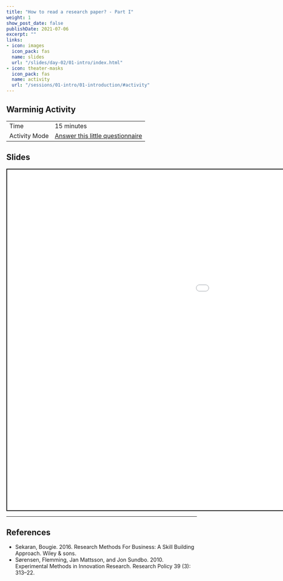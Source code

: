 ```yaml
---
title: "How to read a research paper? - Part I"
weight: 1
show_post_date: false
publishDate: 2021-07-06
excerpt: ""
links:
- icon: images
  icon_pack: fas
  name: slides
  url: "/slides/day-02/01-intro/index.html"
- icon: theater-masks
  icon_pack: fas
  name: activity
  url: "/sessions/01-intro/01-introduction/#activity"
---
```


<script src="{{< blogdown/postref >}}index_files/clipboard/clipboard.min.js"></script>
<link href="{{< blogdown/postref >}}index_files/xaringanExtra-clipboard/xaringanExtra-clipboard.css" rel="stylesheet" />
<script src="{{< blogdown/postref >}}index_files/xaringanExtra-clipboard/xaringanExtra-clipboard.js"></script>
<script>window.xaringanExtraClipboard(null, {"button":"Copy Code","success":"Copied!","error":"Press Ctrl+C to Copy"})</script>
<script src="{{< blogdown/postref >}}index_files/fitvids/fitvids.min.js"></script>

## Warminig Activity

<div class="activity-table">

|               |                                      |
|:--------------|:-------------------------------------|
| Time          | 15 minutes                           |
| Activity Mode | [Answer this little questionnaire]() |

</div>

## Slides

<div class="shareagain" style="min-width:300px;margin:1em auto;" data-exeternal="1">
<iframe src="/slides/day-02/01-intro/index.html" width="1600" height="900" style="border:2px solid currentColor;" loading="lazy" allowfullscreen></iframe>
<script>fitvids('.shareagain', {players: 'iframe'});</script>
</div>

------------------------------------------------------------------------

## References

- Sekaran, Bougie. 2016. Research Methods For Business: A Skill Building Approach. Wiley & sons.
- Sørensen, Flemming, Jan Mattsson, and Jon Sundbo. 2010. Experimental Methods in Innovation Research. Research Policy 39 (3): 313–22.
